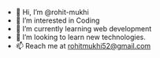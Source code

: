 - 👋 Hi, I’m @rohit-mukhi
- 👀 I’m interested in Coding
- 🌱 I’m currently learning web development
- 💞️ I’m looking to learn new technologies.
- 📫 Reach me at rohitmukhi52@gmail.com

<!---
rohit-mukhi/rohit-mukhi is a ✨ special ✨ repository because its `README.md` (this file) appears on your GitHub profile.
You can click the Preview link to take a look at your changes.
--->
